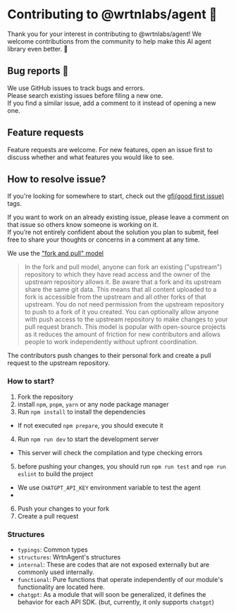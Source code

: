 # Contributing to @wrtnlabs/agent 🤝

Thank you for your interest in contributing to @wrtnlabs/agent! We welcome contributions from the community to help make this AI agent library even better. 🚀

## Bug reports 🐛

We use GitHub issues to track bugs and errors.  
Please search existing issues before filing a new one.  
If you find a similar issue, add a comment to it instead of opening a new one.  

## Feature requests

Feature requests are welcome. For new features, open an issue first to discuss whether and what features you would like to see.

## How to resolve issue?

If you're looking for somewhere to start, check out the [gfi(good first issue)](https://github.com/wrtnlabs/agent/issues?q=is%3Aissue+is%3Aopen+label%3Agfi) tags.  

If you want to work on an already existing issue, please leave a comment on that issue so others know someone is working on it.  
If you’re not entirely confident about the solution you plan to submit, feel free to share your thoughts or concerns in a comment at any time.  

We use the ["fork and pull" model](https://docs.github.com/en/pull-requests/collaborating-with-pull-requests/getting-started/about-collaborative-development-models#fork-and-pull-model)

> In the fork and pull model, anyone can fork an existing ("upstream") repository to which they have read access and the owner of the upstream repository allows it. Be aware that a fork and its upstream share the same git data. This means that all content uploaded to a fork is accessible from the upstream and all other forks of that upstream. You do not need permission from the upstream repository to push to a fork of it you created. You can optionally allow anyone with push access to the upstream repository to make changes to your pull request branch. This model is popular with open-source projects as it reduces the amount of friction for new contributors and allows people to work independently without upfront coordination.

The contributors push changes to their personal fork and create a pull request to the upstream repository.  

### How to start?

1. Fork the repository
2. install `npm`, `pnpm`, `yarn` or any node package manager
3. Run `npm install` to install the dependencies
  - If not executed `npm prepare`, you should execute it
4. Run `npm run dev` to start the development server
  - This server will check the compilation and type checking errors
5. before pushing your changes, you should run `npm run test` and `npm run eslint` to build the project
  - We use `CHATGPT_API_KEY` environment variable to test the agent
  - 
6. Push your changes to your fork
7. Create a pull request

### Structures

- `typings`: Common types
- `structures`: WrtnAgent's structures
- `internal`: These are codes that are not exposed externally but are commonly used internally.
- `functional`: Pure functions that operate independently of our module's functionality are located here.
- `chatgpt`: As a module that will soon be generalized, it defines the behavior for each API SDK. (but, currently, it only supports `chatgpt`)